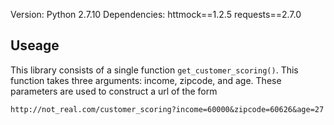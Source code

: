 Version: Python 2.7.10
Dependencies: 
    httmock==1.2.5
    requests==2.7.0

## Useage

This library consists of a single function `get_customer_scoring()`. This function takes three arguments: income, zipcode, and age. These parameters are used to construct a url of the form 
```
http://not_real.com/customer_scoring?income=60000&zipcode=60626&age=27
```
